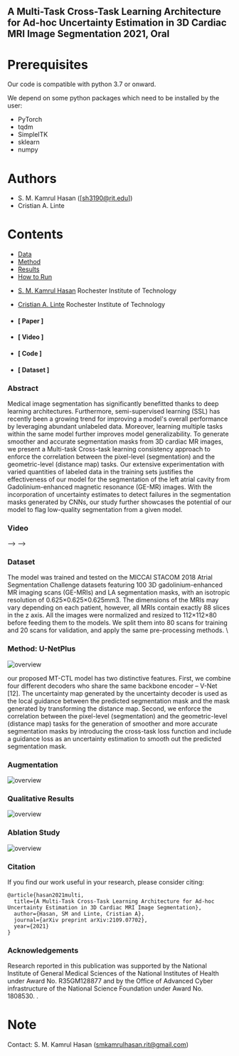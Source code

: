 **A Multi-Task Cross-Task Learning Architecture for Ad-hoc Uncertainty Estimation in 3D Cardiac MRI Image Segmentation**  2021, Oral
-------------------------------------------------------------------------------------------------------------------------------------------------------------------

# Prerequisites
Our code is compatible with python 3.7 or onward.

We depend on some python packages which need to be installed by the user:

* PyTorch
* tqdm
* SimpleITK
* sklearn
* numpy

# Authors 
* S. M. Kamrul Hasan ([sh3190@rit.edu])
* Cristian A. Linte

# Contents 

* [Data]()
* [Method]()
* [Results]()
* [How to Run]()



-   [S. M. Kamrul Hasan](https://smkamrulhasan.github.io/) Rochester
    Institute of Technology
-   [Cristian A. Linte](https://www.rit.edu/directory/calbme-cristian-linte) Rochester Institute of
    Technology

-   [](https://www.ncbi.nlm.nih.gov/pmc/articles/PMC7372295/)

    #### **[ Paper ]**

-   [](#video)

    #### **[ Video ]**

-   [](https://github.com/SMKamrulHasan/UNetPlus)

    #### **[ Code ]**

-   [](#dataset)

    #### **[ Dataset ]**

### **Abstract**

Medical image segmentation has significantly benefitted thanks to deep learning architectures. Furthermore, semi-supervised learning (SSL) has recently been a growing trend for improving a model's overall performance by leveraging abundant unlabeled data. Moreover, learning multiple tasks within the same model further improves model generalizability. To generate smoother and accurate segmentation masks from 3D cardiac MR images, we present a Multi-task Cross-task learning consistency approach to enforce the correlation between the pixel-level (segmentation) and the geometric-level (distance map) tasks. Our extensive experimentation with varied quantities of labeled data in the training sets justifies the effectiveness of our model for the segmentation of the left atrial cavity from Gadolinium-enhanced magnetic resonance (GE-MR) images. With the incorporation of uncertainty estimates to detect failures in the segmentation masks generated by CNNs, our study further showcases the potential of our model to flag low-quality segmentation from a given model.

### **Video**

--\> --\>

### **Dataset**

The model was trained and tested on the MICCAI STACOM 2018 Atrial Segmentation Challenge datasets featuring 100 3D gadolinium-enhanced MR imaging scans (GE-MRIs) and LA segmentation masks, with an isotropic resolution of 0.625×0.625×0.625mm3. The dimensions of the MRIs may vary depending on each patient, however, all MRIs contain exactly 88 slices in the z axis. All the images were normalized and resized to 112×112×80 before feeding them to the models. We split them into 80 scans for training and 20 scans for validation, and apply the same pre-processing methods. \

### **Method: U-NetPlus**

![overview]()

our proposed MT-CTL model
has two distinctive features. First, we combine four different decoders who share the same backbone encoder –
V-Net [12]. The uncertainty map generated by the uncertainty decoder is used as the local guidance between the
predicted segmentation mask and the mask generated by
transforming the distance map. Second, we enforce the
correlation between the pixel-level (segmentation) and the
geometric-level (distance map) tasks for the generation of
smoother and more accurate segmentation masks by introducing the cross-task loss function and include a guidance
loss as an uncertainty estimation to smooth out the predicted segmentation mask.

### **Augmentation**

![overview]()



### **Qualitative Results**

![overview]()



### **Ablation Study**

![overview]()



### **Citation**

If you find our work useful in your research, please consider citing:

``` {.w3-panel .w3-leftbar .w3-light-grey}
@article{hasan2021multi,
  title={A Multi-Task Cross-Task Learning Architecture for Ad-hoc Uncertainty Estimation in 3D Cardiac MRI Image Segmentation},
  author={Hasan, SM and Linte, Cristian A},
  journal={arXiv preprint arXiv:2109.07702},
  year={2021}
}
```


### **Acknowledgements**

Research reported in this publication was supported by the National
Institute of General Medical Sciences of the National Institutes of
Health under Award No. R35GM128877 and by the Office of Advanced Cyber
infrastructure of the National Science Foundation under Award No.
1808530. .


# Note
Contact: S. M. Kamrul Hasan (smkamrulhasan.rit@gmail.com)


